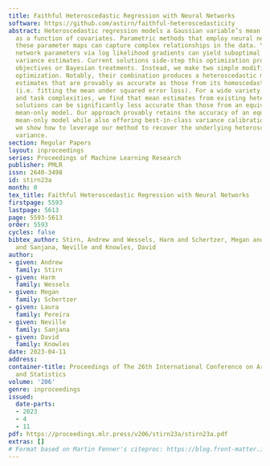 ```yaml
---
title: Faithful Heteroscedastic Regression with Neural Networks
software: https://github.com/astirn/faithful-heteroscedasticity
abstract: Heteroscedastic regression models a Gaussian variable’s mean and variance
  as a function of covariates. Parametric methods that employ neural networks for
  these parameter maps can capture complex relationships in the data. Yet, optimizing
  network parameters via log likelihood gradients can yield suboptimal mean and uncalibrated
  variance estimates. Current solutions side-step this optimization problem with surrogate
  objectives or Bayesian treatments. Instead, we make two simple modifications to
  optimization. Notably, their combination produces a heteroscedastic model with mean
  estimates that are provably as accurate as those from its homoscedastic counterpart
  (i.e. fitting the mean under squared error loss). For a wide variety of network
  and task complexities, we find that mean estimates from existing heteroscedastic
  solutions can be significantly less accurate than those from an equivalently expressive
  mean-only model. Our approach provably retains the accuracy of an equally flexible
  mean-only model while also offering best-in-class variance calibration. Lastly,
  we show how to leverage our method to recover the underlying heteroscedastic noise
  variance.
section: Regular Papers
layout: inproceedings
series: Proceedings of Machine Learning Research
publisher: PMLR
issn: 2640-3498
id: stirn23a
month: 0
tex_title: Faithful Heteroscedastic Regression with Neural Networks
firstpage: 5593
lastpage: 5613
page: 5593-5613
order: 5593
cycles: false
bibtex_author: Stirn, Andrew and Wessels, Harm and Schertzer, Megan and Pereira, Laura
  and Sanjana, Neville and Knowles, David
author:
- given: Andrew
  family: Stirn
- given: Harm
  family: Wessels
- given: Megan
  family: Schertzer
- given: Laura
  family: Pereira
- given: Neville
  family: Sanjana
- given: David
  family: Knowles
date: 2023-04-11
address:
container-title: Proceedings of The 26th International Conference on Artificial Intelligence
  and Statistics
volume: '206'
genre: inproceedings
issued:
  date-parts:
  - 2023
  - 4
  - 11
pdf: https://proceedings.mlr.press/v206/stirn23a/stirn23a.pdf
extras: []
# Format based on Martin Fenner's citeproc: https://blog.front-matter.io/posts/citeproc-yaml-for-bibliographies/
---
```

